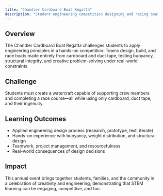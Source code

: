 ```yaml
---
title: "Chandler Cardboard Boat Regatta"
description: "Student engineering competition designing and racing boats constructed entirely from cardboard and duct tape"
---
```


## Overview

The Chandler Cardboard Boat Regatta challenges students to apply engineering principles in a hands-on competition. Teams design, build, and race boats made entirely from cardboard and duct tape, testing buoyancy, structural integrity, and creative problem-solving under real-world constraints.

## Challenge

Students must create a watercraft capable of supporting crew members and completing a race course—all while using only cardboard, duct tape, and their ingenuity.

## Learning Outcomes

- Applied engineering design process (research, prototype, test, iterate)
- Hands-on experience with buoyancy, weight distribution, and structural design
- Teamwork, project management, and resourcefulness
- Real-world consequences of design decisions

## Impact

This annual event brings together students, families, and the community in a celebration of creativity and engineering, demonstrating that STEM learning can be engaging, competitive, and fun.
